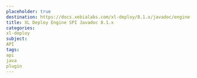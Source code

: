 ```yaml
---
placeholder: true
destination: https://docs.xebialabs.com/xl-deploy/8.1.x/javadoc/engine-spi/index.html
title: XL Deploy Engine SPI Javadoc 8.1.x
categories:
xl-deploy
subject:
API
tags:
api
java
plugin
---
```

